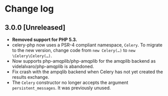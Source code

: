 # Change log

## 3.0.0 [Unreleased]
- **Removed support for PHP 5.3.**
- celery-php now uses a PSR-4 compliant namespace, `Celery`. To migrate to the
  new version, change code from `new Celery(…)` to `new \Celery\Celery(…)`.
- Now supports php-amqplib/php-amqplib for the amqplib backend as
  videlalvaro/php-amqplib is abandoned.
- Fix crash with the ampqlib backend when Celery has not yet created the
  results exchange.
- The `Celery` constructor no longer accepts the argument
  `persistent_messages`. It was previously unused.
